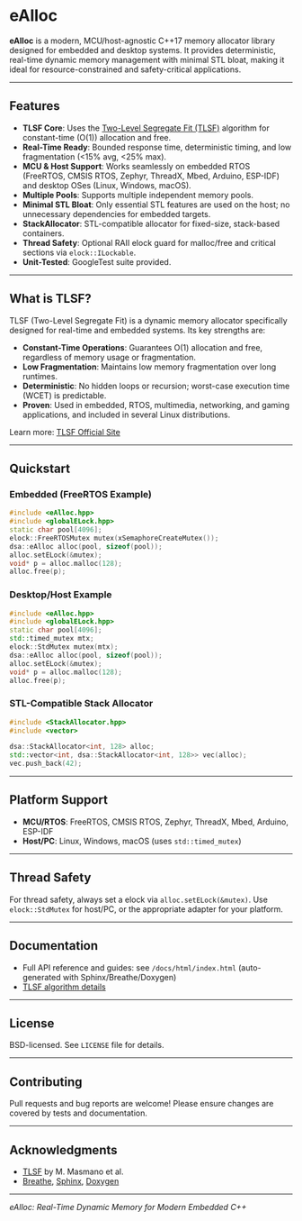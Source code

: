 # eAlloc

**eAlloc** is a modern, MCU/host-agnostic C++17 memory allocator library designed for embedded and desktop systems. It provides deterministic, real-time dynamic memory management with minimal STL bloat, making it ideal for resource-constrained and safety-critical applications.

---

## Features

- **TLSF Core**: Uses the [Two-Level Segregate Fit (TLSF)](http://www.gii.upv.es/tlsf/) algorithm for constant-time (O(1)) allocation and free.
- **Real-Time Ready**: Bounded response time, deterministic timing, and low fragmentation (<15% avg, <25% max).
- **MCU & Host Support**: Works seamlessly on embedded RTOS (FreeRTOS, CMSIS RTOS, Zephyr, ThreadX, Mbed, Arduino, ESP-IDF) and desktop OSes (Linux, Windows, macOS).
- **Multiple Pools**: Supports multiple independent memory pools.
- **Minimal STL Bloat**: Only essential STL features are used on the host; no unnecessary dependencies for embedded targets.
- **StackAllocator**: STL-compatible allocator for fixed-size, stack-based containers.
- **Thread Safety**: Optional RAII elock guard for malloc/free and critical sections via `elock::ILockable`.
- **Unit-Tested**: GoogleTest suite provided.

---

## What is TLSF?

TLSF (Two-Level Segregate Fit) is a dynamic memory allocator specifically designed for real-time and embedded systems. Its key strengths are:

- **Constant-Time Operations**: Guarantees O(1) allocation and free, regardless of memory usage or fragmentation.
- **Low Fragmentation**: Maintains low memory fragmentation over long runtimes.
- **Deterministic**: No hidden loops or recursion; worst-case execution time (WCET) is predictable.
- **Proven**: Used in embedded, RTOS, multimedia, networking, and gaming applications, and included in several Linux distributions.

Learn more: [TLSF Official Site](http://www.gii.upv.es/tlsf/)

---

## Quickstart

### Embedded (FreeRTOS Example)
```cpp
#include <eAlloc.hpp>
#include <globalELock.hpp>
static char pool[4096];
elock::FreeRTOSMutex mutex(xSemaphoreCreateMutex());
dsa::eAlloc alloc(pool, sizeof(pool));
alloc.setELock(&mutex);
void* p = alloc.malloc(128);
alloc.free(p);
```

### Desktop/Host Example
```cpp
#include <eAlloc.hpp>
#include <globalELock.hpp>
static char pool[4096];
std::timed_mutex mtx;
elock::StdMutex mutex(mtx);
dsa::eAlloc alloc(pool, sizeof(pool));
alloc.setELock(&mutex);
void* p = alloc.malloc(128);
alloc.free(p);
```

### STL-Compatible Stack Allocator
```cpp
#include <StackAllocator.hpp>
#include <vector>

dsa::StackAllocator<int, 128> alloc;
std::vector<int, dsa::StackAllocator<int, 128>> vec(alloc);
vec.push_back(42);
```

---

## Platform Support
- **MCU/RTOS**: FreeRTOS, CMSIS RTOS, Zephyr, ThreadX, Mbed, Arduino, ESP-IDF
- **Host/PC**: Linux, Windows, macOS (uses `std::timed_mutex`)

---

## Thread Safety
For thread safety, always set a elock via `alloc.setELock(&mutex)`. Use `elock::StdMutex` for host/PC, or the appropriate adapter for your platform.

---

## Documentation
- Full API reference and guides: see `/docs/html/index.html` (auto-generated with Sphinx/Breathe/Doxygen)
- [TLSF algorithm details](http://www.gii.upv.es/tlsf/)

---

## License
BSD-licensed. See `LICENSE` file for details.

---

## Contributing
Pull requests and bug reports are welcome! Please ensure changes are covered by tests and documentation.

---

## Acknowledgments
- [TLSF](http://www.gii.upv.es/tlsf/) by M. Masmano et al.
- [Breathe](https://breathe.readthedocs.io/), [Sphinx](https://www.sphinx-doc.org/), [Doxygen](https://www.doxygen.nl/)

---

*eAlloc: Real-Time Dynamic Memory for Modern Embedded C++*
